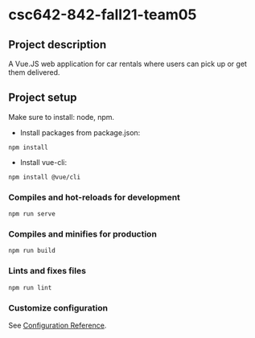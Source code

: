 # csc642-842-fall21-team05


## Project description
A Vue.JS web application for car rentals where users can pick up or get them delivered.

## Project setup
Make sure to install: node, npm.

- Install packages from package.json:
```
npm install
```

- Install vue-cli:
```
npm install @vue/cli
```

### Compiles and hot-reloads for development
```
npm run serve
```

### Compiles and minifies for production
```
npm run build
```

### Lints and fixes files
```
npm run lint
```

### Customize configuration
See [Configuration Reference](https://cli.vuejs.org/config/).
